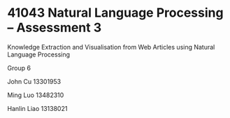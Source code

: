 # 41043 Natural Language Processing – Assessment 3
Knowledge Extraction and Visualisation from Web Articles using Natural Language Processing

Group 6

John Cu	13301953

Ming Luo	13482310

Hanlin Liao	13138021
